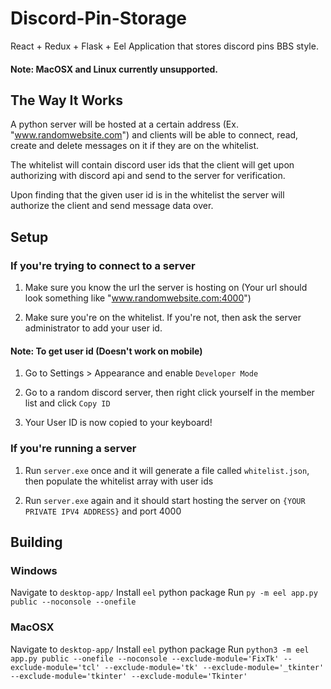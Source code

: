 # Discord-Pin-Storage

React + Redux + Flask + Eel Application that stores discord pins BBS style.

#### Note: MacOSX and Linux currently unsupported.

## The Way It Works

A python server will be hosted at a certain address (Ex. "www.randomwebsite.com") and clients will be able to connect, read, create and delete messages on it if they are on the whitelist. 

The whitelist will contain discord user ids that the client will get upon authorizing with discord api and send to the server for verification.

Upon finding that the given user id is in the whitelist the server will authorize the client and send message data over.

## Setup

### If you're trying to connect to a server

1. Make sure you know the url the server is hosting on (Your url should look something like "www.randomwebsite.com:4000")

2. Make sure you're on the whitelist. If you're not, then ask the server administrator to add your user id.

#### Note: To get user id (Doesn't work on mobile)

1. Go to Settings > Appearance and enable ```Developer Mode```

2. Go to a random discord server, then right click yourself in the member list and click ```Copy ID```

3. Your User ID is now copied to your keyboard!

### If you're running a server

1. Run ```server.exe``` once and it will generate a file called ```whitelist.json```, then populate the whitelist array with user ids

2. Run ```server.exe``` again and it should start hosting the server on ```{YOUR PRIVATE IPV4 ADDRESS}``` and port 4000

## Building

### Windows

Navigate to `desktop-app/`
Install `eel` python package
Run `py -m eel app.py public --noconsole --onefile`

### MacOSX

Navigate to `desktop-app/`
Install `eel` python package
Run ```python3 -m eel app.py public --onefile --noconsole --exclude-module='FixTk' --exclude-module='tcl' --exclude-module='tk' --exclude-module='_tkinter' --exclude-module='tkinter' --exclude-module='Tkinter'```
